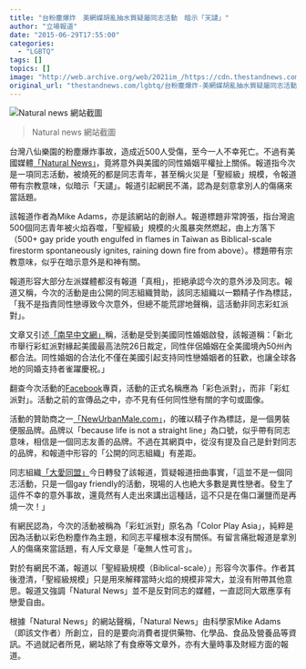 ```yaml
---
title: "台粉塵爆炸　美網媒胡亂抽水質疑屬同志活動　暗示「天譴」"
author: "立場報道"
date: "2015-06-29T17:55:00"
categories:
  - "LGBTQ"
tags: []
topics: []
image: "http://web.archive.org/web/2021im_/https://cdn.thestandnews.com/media/photos/cache/Screen20Shot202015-06-2920at204.22.5220PM_g5hiL_1200x0.png"
original_url: "thestandnews.com/lgbtq/台粉塵爆炸-美網媒胡亂抽水質疑屬同志活動-暗示-天譴"
---
```

![Natural news 網站截圖](http://web.archive.org/web/2021im_/https://cdn.thestandnews.com/media/photos/cache/Screen20Shot202015-06-2920at204.22.5220PM_g5hiL_1200x0.png)

> Natural news 網站截圖

台灣八仙樂園的粉塵爆炸事故，造成近500人受傷，至今一人不幸死亡。不過有美國媒體[「Natural News」](http://web.archive.org/web/20210628182516/http://www.naturalnews.com/050232_gay_pride_Taiwan_burned_alive.html)，竟將意外與美國的同性婚姻平權扯上關係。報道指今次是一項同志活動，被燒死的都是同志青年，甚至稱火災是「聖經級」規模，令報道帶有宗教意味，似暗示「天譴」。報道引起網民不滿，認為是刻意拿別人的傷痛來當話題。

該報道作者為Mike Adams，亦是該網站的創辦人。報道標題非常誇張，指台灣逾500個同志青年被火焰吞噬，「聖經級」規模的火風暴突然燃起，由上方落下（500+ gay pride youth engulfed in flames in Taiwan as Biblical-scale firestorm spontaneously ignites, raining down fire from above）。標題帶有宗教意味，似乎在暗示意外是和神有關。

報道形容大部分左派媒體都沒有報道「真相」，拒絕承認今次的意外涉及同志。報道又稱，今次的活動是由公開的同志組織贊助，該同志組織以一顆精子作為標誌，「我不是指責同性戀導致今次意外，但總不能荒謬地聲稱，這活動非同志彩虹派對」。

文章又引述[「南早中文網」](http://web.archive.org/web/20210628182516/http://www.nanzao.com/tc/hk-macau-tw/14e3d0eb7583682/hong-xiu-zhu-zhuan-juan-shao-tang-shang-fu-liao-shi-ming-de-da-tong-xing-hun-yin-pai)稱，活動是受到美國同性婚姻啟發，該報道稱：「新北市舉行彩虹派對緣起美國最高法院26日裁定，同性伴侶婚姻在全美國境內50州內都合法。同性婚姻的合法化不僅在美國引起支持同性戀婚姻者的狂歡，也讓全球各地的同婚支持者雀躍慶祝。」

翻查今次活動的[Facebook](http://web.archive.org/web/20210628182516/https://www.facebook.com/colorplayasia/timeline)專頁，活動的正式名稱應為「彩色派對」，而非「彩虹派對」。活動之前的宣傳品之中，亦不見有任何同性戀有關的字句或圖像。

活動的贊助商之一[「NewUrbanMale.com」](http://web.archive.org/web/20210628182516/http://www.newurbanmale.com/about/)，的確以精子作為標誌，是一個男裝便服品牌。品牌以「because life is not a straight line」為口號，似乎帶有同志意味，相信是一個同志友善的品牌。不過在其網頁中，從沒有提及自己是針對同志的品牌，和報道中形容的「公開的同志組織」有差距。

同志組織[「大愛同盟」](http://web.archive.org/web/20210628182516/https://www.facebook.com/BigLoveAlliance/posts/791432034306388)今日轉發了該報道，質疑報道扭曲事實，「這並不是一個同志活動，只是一個gay friendly的活動，現場的人也絶大多數是異性戀者。發生了這件不幸的意外事故，還竟然有人走出來講出這種話，這不只是在傷口灑鹽而是再燒一次！」

有網民認為，今次的活動被稱為「彩虹派對」原名為「Color Play Asia」，純粹是因為活動以彩色粉塵作為主題，和同志平權根本沒有關係。有留言痛批報道是拿別人的傷痛來當話題，有人斥文章是「毫無人性可言」。

對於有網民不滿，報道以「聖經級規模（Biblical-scale）」形容今次事件。作者其後澄清，「聖經級規模」只是用來解釋當時火焰的規模非常大，並沒有附帶其他意思。報道又強調「Natural News」並不是反對同志的媒體，一直認同大眾應享有戀愛自由。

根據「Natural News」的網站聲稱，「Natural News」由科學家Mike Adams（即該文作者）所創立，目的是要向消費者提供藥物、化學品、食品及營養品等資訊。不過就記者所見，網站除了有食療等文章外，亦有大量時事及財經方面的報道。